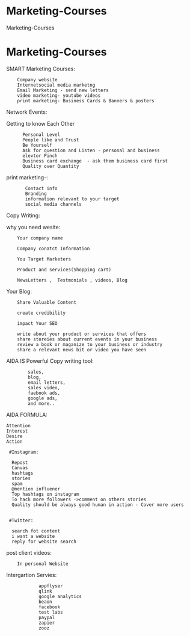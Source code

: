 # Marketing-Courses

Marketing-Courses

# Marketing-Courses

SMART Marketing Courses:

        Company website
        Internetsocial media marketng
        Email Marketing - send new letters
        video marketing- youtube videos
        print marketing- Business Cards & Banners & posters

Network Events:

Getting to know Each Other

          Personal Level
          People like and Trust
          Be Yourself
          Ask for question and Listen - personal and business
          elevtor Pinch
          Business card exchange  - ask them business card first
          Quality over Quantity

print marketing-:

           Contact info
           Branding
           information relevant to your target
           social media channels
   

Copy Writing:

why you need wesite:

        Your company name

        Company conatct Information  

        You Target Marketers
        
        Product and services(Shopping cart)
        
        NewsLetters ,  Testmonials , videos, Blog
        
        
Your Blog:

        Share Valuable Content

        create credibility

        impact Your SEO
        
        write about your product or services that offers
        share storeies about current events in your business
        review a book or maganize to your business or industry
        share a relevant news bit or video you have seen



AIDA IS Powerful Copy writing tool:

            sales,
            blog,
            email letters,
            sales video,
            faebook ads,
            google ads,
            and more..

AIDA FORMULA:

    Attention
    Interest
    Desire
    Action
    
     #Instagram:
    
      Repost
      Canvas
      hashtags
      stories
      spam
      @mention influener
      Top hashtags on instagram
      To hack more followers ->comment on others stories
      Quality should be always good human in action - Cover more users
      
      
     #Twitter:
      
      search fot content
      i want a website
      reply for website search
      
post client videos:

        In personal Website

Intergartion Servies:

                appflyser
                qlink 
                google analytics
                beaon
                facebook
                test labs
                paypal
                zapier
                zooz

      
    
    


